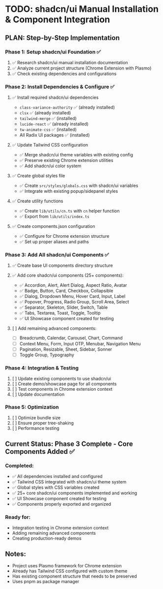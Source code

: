 # TODO: shadcn/ui Manual Installation & Component Integration

## PLAN: Step-by-Step Implementation

### Phase 1: Setup shadcn/ui Foundation ✅

1. ✅ Research shadcn/ui manual installation documentation
2. ✅ Analyze current project structure (Chrome Extension with Plasmo)
3. ✅ Check existing dependencies and configurations

### Phase 2: Install Dependencies & Configure ✅

1. ✅ Install required shadcn/ui dependencies

   - `class-variance-authority` ✅ (already installed)
   - `clsx` ✅ (already installed)
   - `tailwind-merge` ✅ (installed)
   - `lucide-react` ✅ (already installed)
   - `tw-animate-css` ✅ (installed)
   - All Radix UI packages ✅ (installed)

2. ✅ Update Tailwind CSS configuration

   - ✅ Merge shadcn/ui theme variables with existing config
   - ✅ Preserve existing Chrome extension utilities
   - ✅ Add shadcn/ui color system

3. ✅ Create global styles file

   - ✅ Create `src/styles/globals.css` with shadcn/ui variables
   - ✅ Integrate with existing popup/sidepanel styles

4. ✅ Create utility functions

   - ✅ Create `lib/utils/cn.ts` with `cn` helper function
   - ✅ Export from `lib/utils/index.ts`

5. ✅ Create components.json configuration
   - ✅ Configure for Chrome extension structure
   - ✅ Set up proper aliases and paths

### Phase 3: Add All shadcn/ui Components ✅

1. ✅ Create base UI components directory structure
2. ✅ Add core shadcn/ui components (25+ components):

   - ✅ Accordion, Alert, Alert Dialog, Aspect Ratio, Avatar
   - ✅ Badge, Button, Card, Checkbox, Collapsible
   - ✅ Dialog, Dropdown Menu, Hover Card, Input, Label
   - ✅ Popover, Progress, Radio Group, Scroll Area, Select
   - ✅ Separator, Skeleton, Slider, Switch, Table
   - ✅ Tabs, Textarea, Toast, Toggle, Tooltip
   - ✅ UI Showcase component created for testing

3. [ ] Add remaining advanced components:
   - [ ] Breadcrumb, Calendar, Carousel, Chart, Command
   - [ ] Context Menu, Form, Input OTP, Menubar, Navigation Menu
   - [ ] Pagination, Resizable, Sheet, Sidebar, Sonner
   - [ ] Toggle Group, Typography

### Phase 4: Integration & Testing

1. [ ] Update existing components to use shadcn/ui
2. [ ] Create demo/showcase page for all components
3. [ ] Test components in Chrome extension context
4. [ ] Update documentation

### Phase 5: Optimization

1. [ ] Optimize bundle size
2. [ ] Ensure proper tree-shaking
3. [ ] Performance testing

## Current Status: Phase 3 Complete - Core Components Added ✅

### Completed:

- ✅ All dependencies installed and configured
- ✅ Tailwind CSS integrated with shadcn/ui theme system
- ✅ Global styles with CSS variables created
- ✅ 25+ core shadcn/ui components implemented and working
- ✅ UI Showcase component created for testing
- ✅ Components properly exported and organized

### Ready for:

- Integration testing in Chrome extension context
- Adding remaining advanced components
- Creating production-ready demos

## Notes:

- Project uses Plasmo framework for Chrome extension
- Already has Tailwind CSS configured with custom theme
- Has existing component structure that needs to be preserved
- Uses pnpm as package manager
